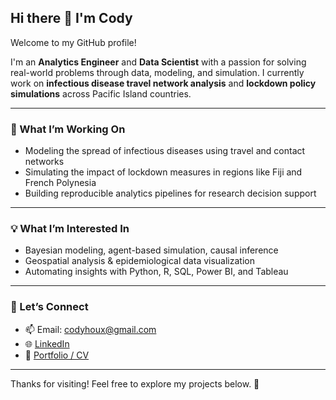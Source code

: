 ## Hi there 👋 I'm Cody

Welcome to my GitHub profile!

I'm an **Analytics Engineer** and **Data Scientist** with a passion for solving real-world problems through data, modeling, and simulation. I currently work on **infectious disease travel network analysis** and **lockdown policy simulations** across Pacific Island countries.

---

### 🔬 What I’m Working On
- Modeling the spread of infectious diseases using travel and contact networks  
- Simulating the impact of lockdown measures in regions like Fiji and French Polynesia  
- Building reproducible analytics pipelines for research decision support  

---

### 💡 What I’m Interested In
- Bayesian modeling, agent-based simulation, causal inference  
- Geospatial analysis & epidemiological data visualization  
- Automating insights with Python, R, SQL, Power BI, and Tableau  

---

### 🤝 Let’s Connect
- 📫 Email: codyhoux@gmail.com  
- 🌐 [LinkedIn](https://linkedin.com/in/codyhou)  
- 💼 [Portfolio / CV](#)

---

Thanks for visiting! Feel free to explore my projects below. 🚀
